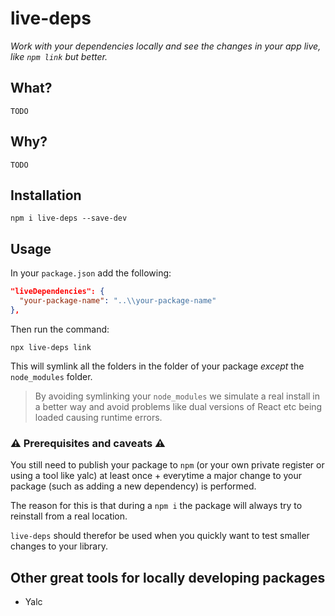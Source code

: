# live-deps

_Work with your dependencies locally and see the changes in your app live, like `npm link` but better._

## What?

`TODO`

## Why?

`TODO`

## Installation

```
npm i live-deps --save-dev
```

## Usage

In your `package.json` add the following:

```json
"liveDependencies": {
  "your-package-name": "..\\your-package-name"
},
```

Then run the command:

```
npx live-deps link
```

This will symlink all the folders in the folder of your package _except_ the `node_modules` folder.

> By avoiding symlinking your `node_modules` we simulate a real install in a better way and avoid problems like dual versions of React etc being loaded causing runtime errors.

### ⚠️ Prerequisites and caveats ⚠️

You still need to publish your package to `npm` (or your own private register or using a tool like yalc) at least once + everytime a major change to your package (such as adding a new dependency) is performed.

The reason for this is that during a `npm i` the package will always try to reinstall from a real location.

`live-deps` should therefor be used when you quickly want to test smaller changes to your library.

## Other great tools for locally developing packages

- Yalc
